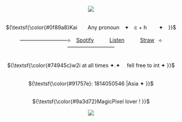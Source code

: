 <p align="center">
<img src="https://github.com/user-attachments/assets/3bb83998-22c0-43ea-aec5-43d00fb2ee37" />
</p>

<p align="center">
  <br> ${\textsf{\color{#0f89a8}Kai　　Any pronoun　✦　c + h　 　✦　}}$ <br>
 


<p align="center">
—————————⟣⠀ <a href="https://open.spotify.com/user/31akliaw36bcjt5fhwpzckkznwl4?si=65133e95ac2e4137">Spotify</a>　　　<a href="https://www.youtube.com/watch?v=RIA-vEJB1Aw&list=RDRIA-vEJB1Aw&start_radio=1&pp=ygUIcGx1cyBib3mgBwE%3D">Listen</a>　　　<a href="https://www.youtube.com/watchv=dQw4w9WgXcQ&list=RDdQw4w9WgXcQ&start_radio=1&pp=ygUIcmlja3JvbGygBwE%3D">Straw</a>⠀⟢—————————

<p align="center">
  <br> ${\textsf{\color{#74945c}w2i at all times       ✦.✦　      fell free to int  ✦ }}$ <br>


<p align="center">
<br> ${\textsf{\color{#91757e}: 1814050546 |Asia ✦ }}$ <br>
</p>




<p align="center">
  <br> ${\textsf{\color{#9a3d72}MagicPixel   lover !  }}$ <br>

<p align="center">
<img src="https://github.com/user-attachments/assets/ee171c68-09ab-4b8d-a631-deabe1162de4" />


